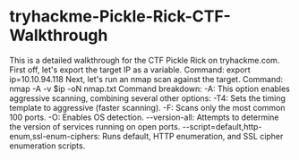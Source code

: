 # tryhackme-Pickle-Rick-CTF-Walkthrough
This is a detailed walkthrough for the CTF Pickle Rick on tryhackme.com.
First off, let's export the target IP as a variable.
Command: export ip=10.10.94.118
Next, let's run an nmap scan against the target.
Command: nmap -A -v $ip -oN nmap.txt
Command breakdown:
-A: This option enables aggressive scanning, combining several other options:
-T4: Sets the timing template to aggressive (faster scanning).
-F: Scans only the most common 100 ports.
-O: Enables OS detection.
--version-all: Attempts to determine the version of services running on open ports.
--script=default,http-enum,ssl-enum-ciphers: Runs default, HTTP enumeration, and SSL cipher enumeration scripts.
